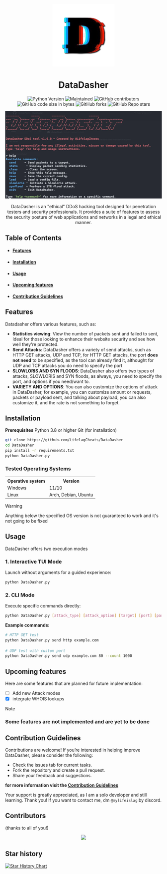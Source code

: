 <div align="center">

<img src="https://github.com/LifelagCheats/DataDasher/blob/main/Assets/DataDasherLogo.png" alt="Logo" width="200"/>

# DataDasher


![Python Version](https://img.shields.io/badge/python-3.8%2B-blue)
![Maintained](https://img.shields.io/badge/maintained-No-red)
![GitHub contributors](https://img.shields.io/github/contributors/LifelagCheats/DataDasher)
![GitHub code size in bytes](https://img.shields.io/github/languages/code-size/LifelagCheats/DataDasher)
![GitHub forks](https://img.shields.io/github/forks/LifelagCheats/DataDasher?logoColor=ffff&color=%23ff0000)
![GitHub Repo stars](https://img.shields.io/github/stars/LifelagCheats/DataDasher?color=%2332cd32)

<img src="https://github.com/LifelagCheats/DataDasher/blob/main/Assets/preview.webp" alt="preview" width="800"/>


DataDasher is an "ethical" DDoS hacking tool designed for penetration testers and security professionals. It provides a suite of features to assess the security posture of web applications and networks in a legal and ethical manner.

</div>



## Table of Contents 
- #### [Features](#features)  
- #### [Installation](#installation)
- #### [Usage](#usage)
- #### [Upcoming features](#upcoming-features)  
- #### [Contribution Guidelines](#contribution-guidelines)


## Features

Datadasher offers various features, such as:

- **Statistics viewing**: View the number of packets sent and failed to sent, Ideal for those looking to enhance their website security and see how well they're protected.
- **Send Attacks**: DataDasher offers a variety of send attacks, such as HTTP GET attacks, UDP and TCP, for HTTP GET attacks, the port **does not need** to be specified, as the tool can already find it, althought for UDP and TCP attacks you do need to specify the port
- **SLOWLORIS AND SYN FLOODS**: DataDasher also offers two types of attacks, SLOWLORIS and SYN floods, as always, you need to specify the port, and options if you need/want to.
- **VARIETY AND OPTIONS**: You can also customize the options of attack in DataDasher, for example, you can customize amount or requests, packets or payload sent, and talking about payload, you can also customize it, and the rate is not something to forget.


## Installation

**Prerequisites**
Python 3.8 or higher
Git (for installation)

```bash
git clone https://github.com/LifelagCheats/DataDasher
cd DataDasher
pip install -r requirements.txt
python DataDasher.py
```
### Tested Operating Systems
<table>
    <tr>
        <th>Operative system</th>
        <th> Version </th>
    </tr>
    <tr>
        <td>Windows</td>
        <td>11/10</td>
    </tr>
    <tr>
        <td>Linux</td>
        <td>Arch, Debian, Ubuntu</td>
    </tr>
<table>

> [!WARNING]
> Anything below the specified OS version is not guaranteed to work and it's not going to be fixed 

## Usage

DataDasher offers two execution modes

### 1. Interactive TUI Mode
Launch without arguments for a guided experience:

```bash
python DataDasher.py
```

### 2. CLI Mode

Execute specific commands directly:
```bash
python DataDasher.py [attack_type] [attack_option] [target] [port] [parameters]
```

**Example commands:**

```bash
# HTTP GET test
python DataDasher.py send http example.com

# UDP test with custom port
python DataDasher.py send udp example.com 80 --count 1000
```

## Upcoming features
Here are some features that are planned for future implementation:

- [ ] Add new Attack modes
- [x] integrate WHOIS lookups

> [!NOTE]
> ### Some features are not implemented and are yet to be done


## Contribution Guidelines
Contributions are welcome! If you’re interested in helping improve DataDasher, please consider the following:
- Check the issues tab for current tasks.
- Fork the repository and create a pull request.
- Share your feedback and suggestions.

**for more information visit the [Contribution Guidelines](https://github.com/LifelagCheats/DataDasher/blob/main/CONTRIBUTING.md)**

Your support is greatly appreciated, as I am a solo developer and still learning. Thank you!
If you want to contact me, dm `@mylifeislag` by discord.


## Contributors
(thanks to all of you!)
<div align="center">
  <a href="https://github.com/LifelagCheats/DataDasher/graphs/contributors">
    <img src="https://contrib.rocks/image?repo=LifelagCheats/DataDasher" />
  </a>
</div>

## Star history

[![Star History Chart](https://api.star-history.com/svg?repos=LifelagCheats/DataDasher&type=Date)](https://star-history.com/#LifelagCheats/DataDasher&Date)




